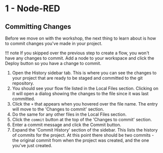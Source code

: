 # 1 - Node-RED

## Committing Changes

Before we move on with the workshop, the next thing to learn about is how to commit
changes you've made in your project.

!!! note
    If you skipped over the previous step to create a flow, you won't have
    any changes to commit. Add a node to your workspace and click the Deploy button
    so you have a change to commit.



1. Open the History sidebar tab. This is where you can see the changes to your
   project that are ready to be staged and committed to the git repository.
2. You should see your flow file listed in the Local Files section. Clicking on
   it will open a dialog showing the changes to the file since it was last
   committed.
3. Click the `+` that appears when you hovered over the file name. The entry
   will move to the 'Changes to commit' section.
4. Do the same for any other files in the Local Files section.
5. Click the `commit` button at the top of the 'Changes to commit' section.
6. Enter a commit message and click the Commit button.
7. Expand the 'Commit History' section of the sidebar. This lists the history
   of commits for the project. At this point there should be two commits - the
   original commit from when the project was created, and the one you've just
   created.